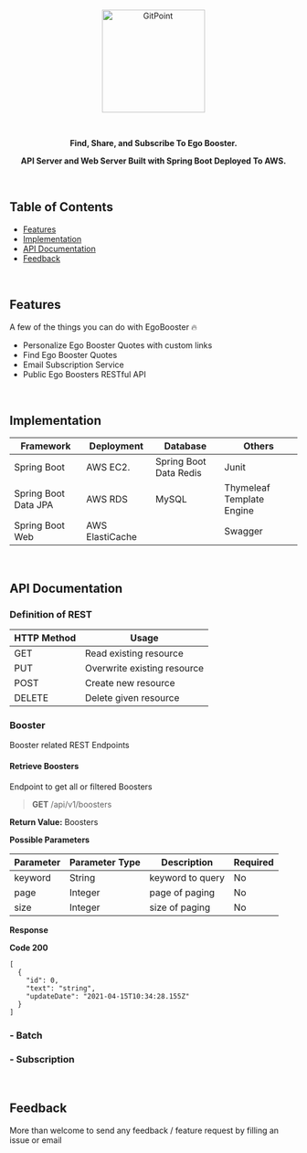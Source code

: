</br>
<p align="center">
  <a href="http://egobooster.net/">
    <img alt="GitPoint" title="GitPoint" src="https://github.com/sohekim/egobooster/blob/master/src/main/resources/static/images/logoWithText.png" width="180">
  </a>
</p>

</br>
<p align="center">
  <b>Find, Share, and Subscribe To Ego Booster.</b>
  <p>
<p align="center">
  <b>API Server and Web Server Built with Spring Boot Deployed To AWS.</b>
</p>
</br>





## Table of Contents

- [Features](#features)
- [Implementation](#implementation)
- [API Documentation](#api)
- [Feedback](#feedback)
</br>




## Features 
A few of the things you can do with EgoBooster 🔥 
* Personalize Ego Booster Quotes with custom links
* Find Ego Booster Quotes
* Email Subscription Service
* Public Ego Boosters RESTful API
</br>




## Implementation

| Framework            | Deployment     | Database               | Others    |
| -------------------- |----------------| -----------------------| ----------|
| Spring Boot          | AWS EC2.       | Spring Boot Data Redis |Junit      |
| Spring Boot Data JPA | AWS RDS        | MySQL                  |Thymeleaf Template Engine |
| Spring Boot Web      | AWS ElastiCache|                        |Swagger    |

</br>




## API Documentation

### Definition of REST

| HTTP Method  | Usage           |
| ------------ |-----------------|
| GET          | Read existing resource        |
| PUT          | Overwrite existing resource    |
| POST         | Create new resource      |
| DELETE       | Delete given resource       |

### Booster
Booster related REST Endpoints

#### Retrieve Boosters
Endpoint to get all or filtered Boosters
> **GET** /api/v1/boosters

**Return Value:** Boosters

**Possible Parameters**


| Parameter  | Parameter Type |Description      |Required     |
| -----------|----------------|-----------------|-------------| 
| keyword    | String         |keyword to query |No           |
| page       | Integer        |page of paging   |No           |
| size       | Integer        |size of paging   |No           |


**Response**

**Code 200**
```
[
  {
    "id": 0,
    "text": "string",
    "updateDate": "2021-04-15T10:34:28.155Z"
  }
]
```



### - Batch
### - Subscription
</br>




## Feedback
More than welcome to send any feedback / feature request by filling an issue or email
